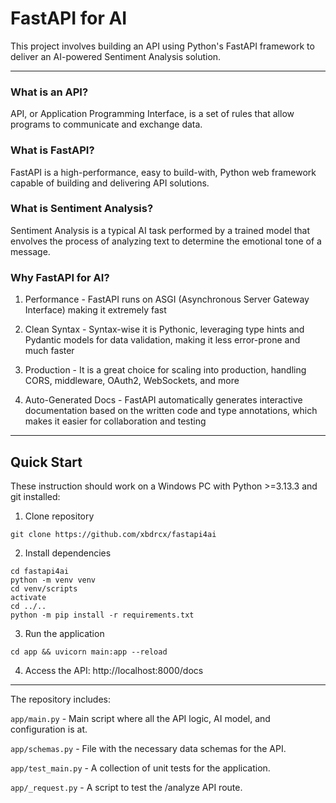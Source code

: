 # FastAPI for AI

This project involves building an API using Python's FastAPI framework to deliver an AI-powered Sentiment Analysis solution.

---

### What is an API?

API, or Application Programming Interface, is a set of rules that allow programs to communicate and exchange data.

### What is FastAPI? 

FastAPI is a high-performance, easy to build-with, Python web framework capable of building and delivering API solutions.

### What is Sentiment Analysis?

Sentiment Analysis is a typical AI task performed by a trained model that envolves the process of analyzing text to determine the emotional tone of a message.

### Why FastAPI for AI?

1. Performance - FastAPI runs on ASGI (Asynchronous Server Gateway Interface) making it extremely fast

2. Clean Syntax - Syntax-wise it is Pythonic, leveraging type hints and Pydantic models for data validation, making it less error-prone and much faster

3. Production - It is a great choice for scaling into production, handling CORS, middleware, OAuth2, WebSockets, and more

4. Auto-Generated Docs - FastAPI automatically generates interactive documentation based on the written code and type annotations, which makes it easier for collaboration and testing

---

## Quick Start

These instruction should work on a Windows PC with Python >=3.13.3 and git installed:

1. Clone repository
```
git clone https://github.com/xbdrcx/fastapi4ai
```

2. Install dependencies
```
cd fastapi4ai
python -m venv venv
cd venv/scripts
activate
cd ../..
python -m pip install -r requirements.txt
```

3. Run the application
```
cd app && uvicorn main:app --reload
```

4. Access the API: http://localhost:8000/docs

---

The repository includes:

<code>app/main.py</code> - Main script where all the API logic, AI model, and configuration is at.

<code>app/schemas.py</code> - File with the necessary data schemas for the API.

<code>app/test_main.py</code> - A collection of unit tests for the application.

<code>app/_request.py</code> - A script to test the /analyze API route. 

